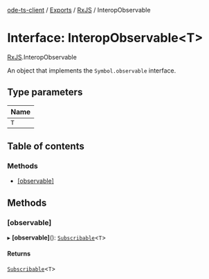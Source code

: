 [ode-ts-client](../README.md) / [Exports](../modules.md) / [RxJS](../modules/RxJS.md) / InteropObservable

# Interface: InteropObservable<T\>

[RxJS](../modules/RxJS.md).InteropObservable

An object that implements the `Symbol.observable` interface.

## Type parameters

| Name |
| :------ |
| `T` |

## Table of contents

### Methods

- [[observable]](RxJS.InteropObservable.md#[observable])

## Methods

### [observable]

▸ **[observable]**(): [`Subscribable`](RxJS.Subscribable.md)<`T`\>

#### Returns

[`Subscribable`](RxJS.Subscribable.md)<`T`\>
